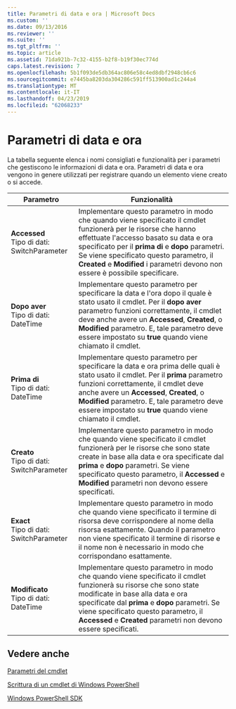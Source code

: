 ```yaml
---
title: Parametri di data e ora | Microsoft Docs
ms.custom: ''
ms.date: 09/13/2016
ms.reviewer: ''
ms.suite: ''
ms.tgt_pltfrm: ''
ms.topic: article
ms.assetid: 71da921b-7c32-4155-b2f8-b19f30ec774d
caps.latest.revision: 7
ms.openlocfilehash: 5b1f093de5db364ac806e58c4ed8dbf2948cb6c6
ms.sourcegitcommit: e7445ba8203da304286c591ff513900ad1c244a4
ms.translationtype: MT
ms.contentlocale: it-IT
ms.lasthandoff: 04/23/2019
ms.locfileid: "62068233"
---
```

# <a name="date-and-time-parameters"></a>Parametri di data e ora

La tabella seguente elenca i nomi consigliati e funzionalità per i parametri che gestiscono le informazioni di data e ora. Parametri di data e ora vengono in genere utilizzati per registrare quando un elemento viene creato o si accede.

|Parametro|Funzionalità|
|---|---|
|**Accessed**<br>Tipo di dati: SwitchParameter|Implementare questo parametro in modo che quando viene specificato il cmdlet funzionerà per le risorse che hanno effettuate l'accesso basato su data e ora specificato per il **prima di** e **dopo** parametri. Se viene specificato questo parametro, il **Created** e **Modified** i parametri devono non essere è possibile specificare.|
|**Dopo aver**<br>Tipo di dati: DateTime|Implementare questo parametro per specificare la data e l'ora dopo il quale è stato usato il cmdlet. Per il **dopo aver** parametro funzioni correttamente, il cmdlet deve anche avere un **Accessed**, **Created**, o **Modified** parametro. E, tale parametro deve essere impostato su **true** quando viene chiamato il cmdlet.|
|**Prima di**<br>Tipo di dati: DateTime|Implementare questo parametro per specificare la data e ora prima delle quali è stato usato il cmdlet. Per il **prima** parametro funzioni correttamente, il cmdlet deve anche avere un **Accessed**, **Created**, o **Modified** parametro. E, tale parametro deve essere impostato su **true** quando viene chiamato il cmdlet.|
|**Creato**<br>Tipo di dati: SwitchParameter|Implementare questo parametro in modo che quando viene specificato il cmdlet funzionerà per le risorse che sono state create in base alla data e ora specificate dal **prima** e **dopo** parametri. Se viene specificato questo parametro, il **Accessed** e **Modified** parametri non devono essere specificati.|
|**Exact**<br>Tipo di dati: SwitchParameter|Implementare questo parametro in modo che quando viene specificato il termine di risorsa deve corrispondere al nome della risorsa esattamente. Quando il parametro non viene specificato il termine di risorse e il nome non è necessario in modo che corrispondano esattamente.|
|**Modificato**<br>Tipo di dati: DateTime|Implementare questo parametro in modo che quando viene specificato il cmdlet funzionerà su risorse che sono state modificate in base alla data e ora specificate dal **prima** e **dopo** parametri. Se viene specificato questo parametro, il **Accessed** e **Created** parametri non devono essere specificati.|
## <a name="see-also"></a>Vedere anche

[Parametri del cmdlet](./cmdlet-parameters.md)

[Scrittura di un cmdlet di Windows PowerShell](./writing-a-windows-powershell-cmdlet.md)

[Windows PowerShell SDK](../windows-powershell-reference.md)
